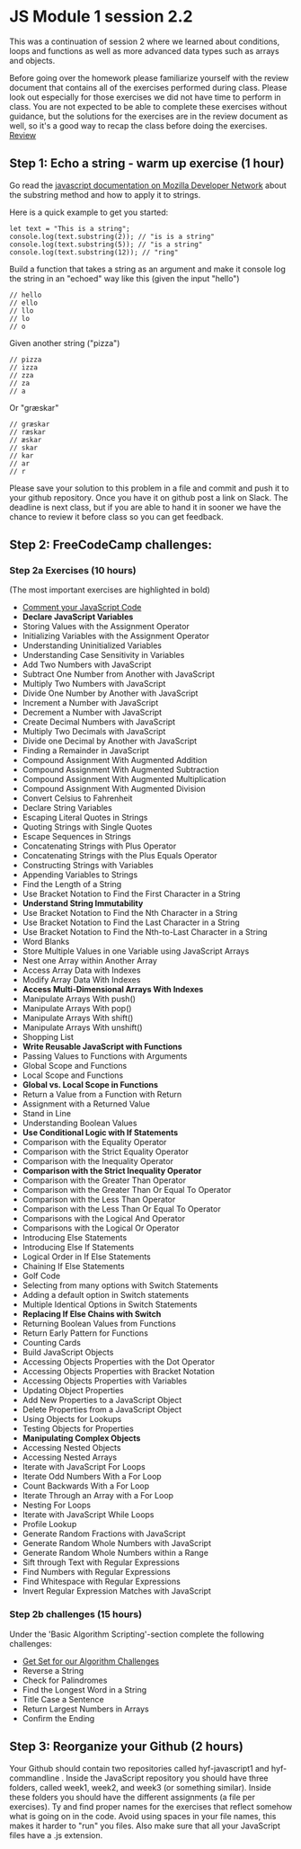 # JS Module 1 session 2.2

This was a continuation of session 2 where we learned about conditions, loops and functions as well as more advanced data types such as arrays and objects.

Before going over the homework please familiarize yourself with the review document that contains all of the exercises performed during class. Please look out especially for those exercises we did not have time to perform in class. You are not expected to be able to complete these exercises without guidance, but the solutions for the exercises are in the review document as well, so it's a good way to recap the class before doing the exercises. [Review](https://gist.github.com/zkwsk/c8962010556e0cafd641357a7dd0cf56)

## Step 1: Echo a string - warm up exercise (1 hour)

Go read the [javascript documentation on Mozilla Developer Network](https://developer.mozilla.org/en-US/docs/Web/JavaScript/Reference/Global_Objects/String/substring) about the substring method and how to apply it to strings.

Here is a quick example to get you started:
```
let text = "This is a string";
console.log(text.substring(2)); // "is is a string"
console.log(text.substring(5)); // "is a string"
console.log(text.substring(12)); // "ring"
```

Build a function that takes a string as an argument and make it console log the string in an "echoed" way like this (given the input "hello")

```
// hello
// ello
// llo
// lo
// o
```

Given another string ("pizza")

```
// pizza
// izza
// zza
// za
// a
```

Or "græskar"

```
// græskar
// ræskar
// æskar
// skar
// kar
// ar
// r
```

Please save your solution to this problem in a file and commit and push it to your github repository. Once you have it on github
post a link on Slack. The deadline is next class, but if you are able to hand it in sooner we have the chance to review it before class so you can get feedback.


## Step 2: **FreeCodeCamp challenges:**

### Step 2a Exercises (10 hours)
(The most important exercises are highlighted in bold)
- [Comment your JavaScript Code](https://www.freecodecamp.org/challenges/comment-your-javascript-code)
- **Declare JavaScript Variables**
- Storing Values with the Assignment Operator
- Initializing Variables with the Assignment Operator
- Understanding Uninitialized Variables
- Understanding Case Sensitivity in Variables
- Add Two Numbers with JavaScript
- Subtract One Number from Another with JavaScript
- Multiply Two Numbers with JavaScript
- Divide One Number by Another with JavaScript
- Increment a Number with JavaScript
- Decrement a Number with JavaScript
- Create Decimal Numbers with JavaScript
- Multiply Two Decimals with JavaScript
- Divide one Decimal by Another with JavaScript
- Finding a Remainder in JavaScript
- Compound Assignment With Augmented Addition
- Compound Assignment With Augmented Subtraction
- Compound Assignment With Augmented Multiplication
- Compound Assignment With Augmented Division
- Convert Celsius to Fahrenheit
- Declare String Variables
- Escaping Literal Quotes in Strings
- Quoting Strings with Single Quotes
- Escape Sequences in Strings
- Concatenating Strings with Plus Operator
- Concatenating Strings with the Plus Equals Operator
- Constructing Strings with Variables
- Appending Variables to Strings
- Find the Length of a String
- Use Bracket Notation to Find the First Character in a String
- **Understand String Immutability**
- Use Bracket Notation to Find the Nth Character in a String
- Use Bracket Notation to Find the Last Character in a String
- Use Bracket Notation to Find the Nth-to-Last Character in a String
- Word Blanks
- Store Multiple Values in one Variable using JavaScript Arrays
- Nest one Array within Another Array
- Access Array Data with Indexes
- Modify Array Data With Indexes
- **Access Multi-Dimensional Arrays With Indexes**
- Manipulate Arrays With push()
- Manipulate Arrays With pop()
- Manipulate Arrays With shift()
- Manipulate Arrays With unshift()
- Shopping List
- **Write Reusable JavaScript with Functions**
- Passing Values to Functions with Arguments
- Global Scope and Functions
- Local Scope and Functions
- **Global vs. Local Scope in Functions**
- Return a Value from a Function with Return
- Assignment with a Returned Value
- Stand in Line
- Understanding Boolean Values
- **Use Conditional Logic with If Statements**
- Comparison with the Equality Operator
- Comparison with the Strict Equality Operator
- Comparison with the Inequality Operator
- **Comparison with the Strict Inequality Operator**
- Comparison with the Greater Than Operator
- Comparison with the Greater Than Or Equal To Operator
- Comparison with the Less Than Operator
- Comparison with the Less Than Or Equal To Operator
- Comparisons with the Logical And Operator
- Comparisons with the Logical Or Operator
- Introducing Else Statements
- Introducing Else If Statements
- Logical Order in If Else Statements
- Chaining If Else Statements
- Golf Code
- Selecting from many options with Switch Statements
- Adding a default option in Switch statements
- Multiple Identical Options in Switch Statements
- **Replacing If Else Chains with Switch**
- Returning Boolean Values from Functions
- Return Early Pattern for Functions
- Counting Cards
- Build JavaScript Objects
- Accessing Objects Properties with the Dot Operator
- Accessing Objects Properties with Bracket Notation
- Accessing Objects Properties with Variables
- Updating Object Properties
- Add New Properties to a JavaScript Object
- Delete Properties from a JavaScript Object
- Using Objects for Lookups
- Testing Objects for Properties
- **Manipulating Complex Objects**
- Accessing Nested Objects
- Accessing Nested Arrays
- Iterate with JavaScript For Loops
- Iterate Odd Numbers With a For Loop
- Count Backwards With a For Loop
- Iterate Through an Array with a For Loop
- Nesting For Loops
- Iterate with JavaScript While Loops
- Profile Lookup
- Generate Random Fractions with JavaScript
- Generate Random Whole Numbers with JavaScript
- Generate Random Whole Numbers within a Range
- Sift through Text with Regular Expressions
- Find Numbers with Regular Expressions
- Find Whitespace with Regular Expressions
- Invert Regular Expression Matches with JavaScript

### Step 2b challenges (15 hours)
Under the 'Basic Algorithm Scripting'-section complete the following challenges:
- [Get Set for our Algorithm Challenges](https://www.freecodecamp.org/challenges/get-set-for-our-algorithm-challenges)
- Reverse a String
- Check for Palindromes
- Find the Longest Word in a String
- Title Case a Sentence
- Return Largest Numbers in Arrays
- Confirm the Ending

## Step 3: Reorganize your Github (2 hours)

Your Github should contain two repositories called hyf-javascript1 and hyf-commandline . Inside the JavaScript repository you should have three folders, called week1, week2, and week3 (or something similar). Inside these folders you should have the different assignments (a file per exercises). Ty and find proper names for the exercises that reflect somehow what is going on in the code. Avoid using spaces in your file names, this makes it harder to "run" you files. Also make sure that all your JavaScript files have a .js extension.



